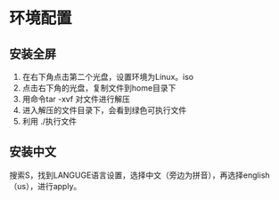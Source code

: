# 环境配置

## 安装全屏

1. 在右下角点击第二个光盘，设置环境为Linux。iso
2. 点击右下角的光盘，复制文件到home目录下
3. 用命令tar -xvf 对文件进行解压
4. 进入解压的文件目录下，会看到绿色可执行文件
5. 利用 ./执行文件

## 安装中文

搜索S，找到LANGUGE语言设置，选择中文（旁边为拼音），再选择english（us），进行apply。
